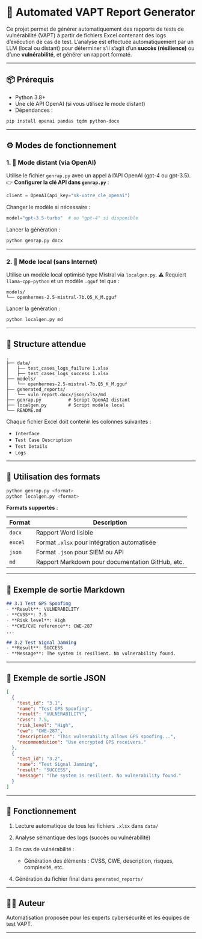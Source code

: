 # 🔐 Automated VAPT Report Generator

Ce projet permet de générer automatiquement des rapports de tests de vulnérabilité (VAPT) à partir de fichiers Excel contenant des logs d’exécution de cas de test. L’analyse est effectuée automatiquement par un LLM (local ou distant) pour déterminer s’il s’agit d’un **succès (résilience)** ou d’une **vulnérabilité**, et générer un rapport formaté.

---

## 📦 Prérequis

* Python 3.8+
* Une clé API OpenAI (si vous utilisez le mode distant)
* Dépendances :

```bash
pip install openai pandas tqdm python-docx
```

---

## ⚙️ Modes de fonctionnement

### 1. 🔗 Mode distant (via OpenAI)

Utilise le fichier `genrap.py` avec un appel à l’API OpenAI (gpt-4 ou gpt-3.5).
👉 **Configurer la clé API dans `genrap.py`** :

```python
client = OpenAI(api_key="sk-votre_cle_openai")
```

Changer le modèle si nécessaire :

```python
model="gpt-3.5-turbo"  # ou "gpt-4" si disponible
```

Lancer la génération :

```bash
python genrap.py docx
```

---

### 2. 🧠 Mode local (sans Internet)

Utilise un modèle local optimisé type Mistral via `localgen.py`.
⚠️ Requiert `llama-cpp-python` et un modèle `.gguf` tel que :

```
models/
└── openhermes-2.5-mistral-7b.Q5_K_M.gguf
```

Lancer la génération :

```bash
python localgen.py md
```

---

## 📁 Structure attendue

```
.
├── data/
│   ├── test_cases_logs_failure 1.xlsx
│   ├── test_cases_logs_success 1.xlsx
├── models/
│   └── openhermes-2.5-mistral-7b.Q5_K_M.gguf
├── generated_reports/
│   └── vuln_report.docx/json/xlsx/md
├── genrap.py          # Script OpenAI distant
├── localgen.py        # Script modèle local
└── README.md
```

Chaque fichier Excel doit contenir les colonnes suivantes :

* `Interface`
* `Test Case Description`
* `Test Details`
* `Logs`

---

## 🚀 Utilisation des formats

```bash
python genrap.py <format>
python localgen.py <format>
```

**Formats supportés** :

| Format  | Description                                      |
| ------- | ------------------------------------------------ |
| `docx`  | Rapport Word lisible                             |
| `excel` | Format `.xlsx` pour intégration automatisée      |
| `json`  | Format `.json` pour SIEM ou API                  |
| `md`    | Rapport Markdown pour documentation GitHub, etc. |

---

## 📌 Exemple de sortie Markdown

```markdown
## 3.1 Test GPS Spoofing
- **Result**: VULNERABILITY
- **CVSS**: 7.5
- **Risk level**: High
- **CWE/CVE reference**: CWE-287
...

## 3.2 Test Signal Jamming
- **Result**: SUCCESS
- **Message**: The system is resilient. No vulnerability found.
```

---

## 📌 Exemple de sortie JSON

```json
[
  {
    "test_id": "3.1",
    "name": "Test GPS Spoofing",
    "result": "VULNERABILITY",
    "cvss": 7.5,
    "risk_level": "High",
    "cwe": "CWE-287",
    "description": "This vulnerability allows GPS spoofing...",
    "recommendation": "Use encrypted GPS receivers."
  },
  {
    "test_id": "3.2",
    "name": "Test Signal Jamming",
    "result": "SUCCESS",
    "message": "The system is resilient. No vulnerability found."
  }
]
```

---

## 🧠 Fonctionnement

1. Lecture automatique de tous les fichiers `.xlsx` dans `data/`
2. Analyse sémantique des logs (succès ou vulnérabilité)
3. En cas de vulnérabilité :

   * Génération des éléments : CVSS, CWE, description, risques, complexité, etc.
4. Génération du fichier final dans `generated_reports/`

---

## 🧑‍💼 Auteur

Automatisation proposée pour les experts cybersécurité et les équipes de test VAPT.

---
